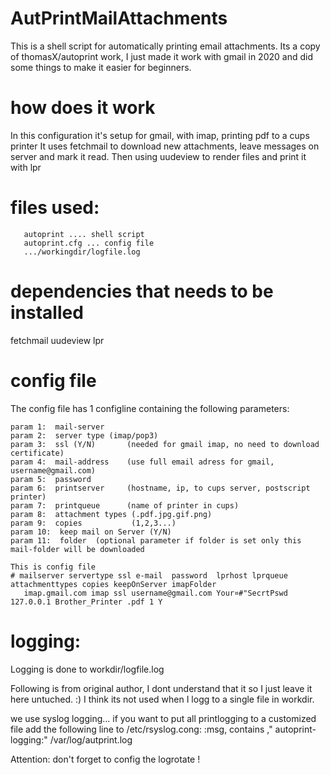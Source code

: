# AutPrintMailAttachments 

This is a shell script for automatically printing email attachments.
Its a copy of thomasX/autoprint work, I just made it work with gmail in 2020 and did some things to make it easier for beginners.


# how does it work
In this configuration it's setup for gmail, with imap, printing pdf to a cups printer
It uses fetchmail to download new attachments, leave messages on server and mark it read. 
Then using uudeview to render files and print it with lpr



# files used:
       autoprint .... shell script
       autoprint.cfg ... config file
       .../workingdir/logfile.log
 
 
# dependencies that needs to be installed
 fetchmail uudeview lpr
          
       
# config file

The config file has 1 configline containing the following parameters:         
   
    param 1:  mail-server 
    param 2:  server type (imap/pop3)
    param 3:  ssl (Y/N)       (needed for gmail imap, no need to download certificate)    
    param 4:  mail-address    (use full email adress for gmail, username@gmail.com)
    param 5:  password         
    param 6:  printserver     (hostname, ip, to cups server, postscript printer)
    param 7:  printqueue      (name of printer in cups)   
    param 8:  attachment types (.pdf.jpg.gif.png)         
    param 9:  copies           (1,2,3...)                           
    param 10:  keep mail on Server (Y/N)                  
    param 11:  folder  (optional parameter if folder is set only this mail-folder will be downloaded  
    
    This is config file
    # mailserver servertype ssl e-mail  password  lprhost lprqueue attachmenttypes copies keepOnServer imapFolder    
       imap.gmail.com imap ssl username@gmail.com Your¤#"SecrtPswd 127.0.0.1 Brother_Printer .pdf 1 Y
    
    
# logging:    
    
   Logging is done to workdir/logfile.log
    
 Following is from original author, I dont understand that it so I just leave it here untuched. :)
 I think its not used when I logg to a single file in workdir.
 
we use syslog logging... if you want to put all printlogging to a customized file add the following line to /etc/rsyslog.cong:
:msg, contains ," autoprint-logging:"  /var/log/autprint.log

Attention: don't forget to config the logrotate ! 


   
   
   
